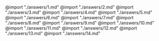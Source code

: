 @import "./answers/1.md"
@import "./answers/2.md"
@import "./answers/3.md"
@import "./answers/4.md"
@import "./answers/5.md"
@import "./answers/6.md"
@import "./answers/7.md"
@import "./answers/8.md"
@import "./answers/9.md"
@import "./answers/10.md"
@import "./answers/11.md"
@import "./answers/12.md"
@import "./answers/13.md"
@import "./answers/14.md"

